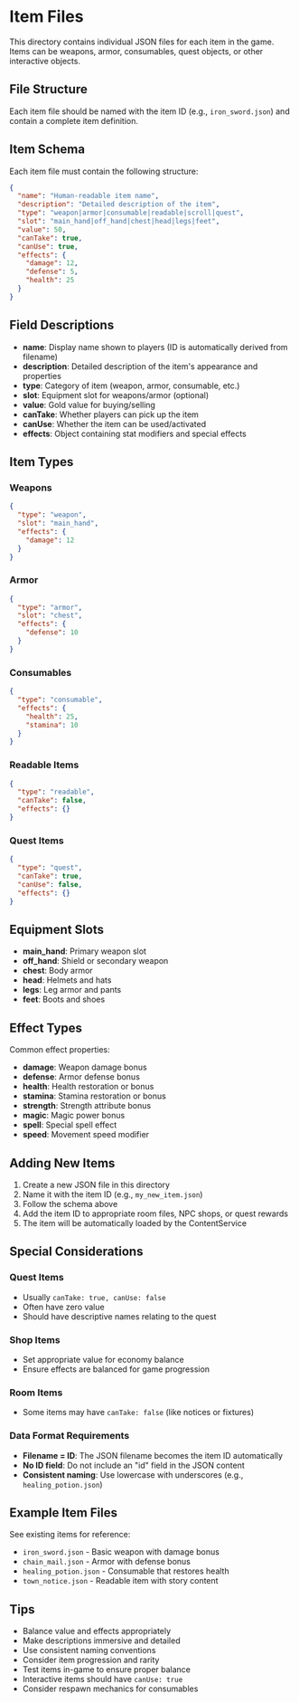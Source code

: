 # Item Files

This directory contains individual JSON files for each item in the game. Items can be weapons, armor, consumables, quest objects, or other interactive objects.

## File Structure

Each item file should be named with the item ID (e.g., `iron_sword.json`) and contain a complete item definition.

## Item Schema

Each item file must contain the following structure:

```json
{
  "name": "Human-readable item name",
  "description": "Detailed description of the item",
  "type": "weapon|armor|consumable|readable|scroll|quest",
  "slot": "main_hand|off_hand|chest|head|legs|feet",
  "value": 50,
  "canTake": true,
  "canUse": true,
  "effects": {
    "damage": 12,
    "defense": 5,
    "health": 25
  }
}
```

## Field Descriptions

- **name**: Display name shown to players (ID is automatically derived from filename)
- **description**: Detailed description of the item's appearance and properties
- **type**: Category of item (weapon, armor, consumable, etc.)
- **slot**: Equipment slot for weapons/armor (optional)
- **value**: Gold value for buying/selling
- **canTake**: Whether players can pick up the item
- **canUse**: Whether the item can be used/activated
- **effects**: Object containing stat modifiers and special effects

## Item Types

### Weapons
```json
{
  "type": "weapon",
  "slot": "main_hand",
  "effects": {
    "damage": 12
  }
}
```

### Armor
```json
{
  "type": "armor",
  "slot": "chest",
  "effects": {
    "defense": 10
  }
}
```

### Consumables
```json
{
  "type": "consumable",
  "effects": {
    "health": 25,
    "stamina": 10
  }
}
```

### Readable Items
```json
{
  "type": "readable",
  "canTake": false,
  "effects": {}
}
```

### Quest Items
```json
{
  "type": "quest",
  "canTake": true,
  "canUse": false,
  "effects": {}
}
```

## Equipment Slots

- **main_hand**: Primary weapon slot
- **off_hand**: Shield or secondary weapon
- **chest**: Body armor
- **head**: Helmets and hats
- **legs**: Leg armor and pants
- **feet**: Boots and shoes

## Effect Types

Common effect properties:
- **damage**: Weapon damage bonus
- **defense**: Armor defense bonus
- **health**: Health restoration or bonus
- **stamina**: Stamina restoration or bonus
- **strength**: Strength attribute bonus
- **magic**: Magic power bonus
- **spell**: Special spell effect
- **speed**: Movement speed modifier

## Adding New Items

1. Create a new JSON file in this directory
2. Name it with the item ID (e.g., `my_new_item.json`)
3. Follow the schema above
4. Add the item ID to appropriate room files, NPC shops, or quest rewards
5. The item will be automatically loaded by the ContentService

## Special Considerations

### Quest Items
- Usually `canTake: true, canUse: false`
- Often have zero value
- Should have descriptive names relating to the quest

### Shop Items
- Set appropriate value for economy balance
- Ensure effects are balanced for game progression

### Room Items
- Some items may have `canTake: false` (like notices or fixtures)
### Data Format Requirements
- **Filename = ID**: The JSON filename becomes the item ID automatically
- **No ID field**: Do not include an "id" field in the JSON content
- **Consistent naming**: Use lowercase with underscores (e.g., `healing_potion.json`)

## Example Item Files

See existing items for reference:
- `iron_sword.json` - Basic weapon with damage bonus
- `chain_mail.json` - Armor with defense bonus
- `healing_potion.json` - Consumable that restores health
- `town_notice.json` - Readable item with story content

## Tips

- Balance value and effects appropriately
- Make descriptions immersive and detailed
- Use consistent naming conventions
- Consider item progression and rarity
- Test items in-game to ensure proper balance
- Interactive items should have `canUse: true`
- Consider respawn mechanics for consumables